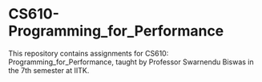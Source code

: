 # CS610-Programming_for_Performance

This repository contains assignments for CS610: Programming_for_Performance, taught by Professor Swarnendu Biswas in the 7th semester at IITK.
